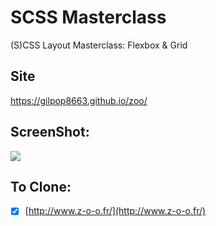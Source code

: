 # SCSS Masterclass

(S)CSS Layout Masterclass: Flexbox & Grid

## Site

https://gilpop8663.github.io/zoo/

## ScreenShot:

<img src="https://user-images.githubusercontent.com/80146176/138688058-3825455b-b913-471d-bd91-47957aed7b1d.png" width=auto>

## To Clone:

- [x] [http://www.z-o-o.fr/](http://www.z-o-o.fr/)

